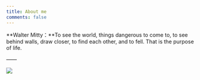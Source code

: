 ```yaml
---
title: About me
comments: false
---
```

**Walter Mitty：**To see the world, things dangerous to come to, to see behind walls, draw closer, to find each other, and to fell. That is the purpose of life.

—— 

![](https://cosmosrepair-1257028016.cos.ap-beijing.myqcloud.com/2019-06-20-%E6%9C%AA%E5%91%BD%E5%90%8D-4.png)